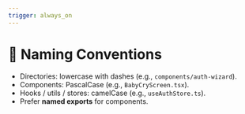 ```yaml
---
trigger: always_on
---
```


# 📝 Naming Conventions

- Directories: lowercase with dashes (e.g., `components/auth-wizard`).
- Components: PascalCase (e.g., `BabyCryScreen.tsx`).
- Hooks / utils / stores: camelCase (e.g., `useAuthStore.ts`).
- Prefer **named exports** for components.